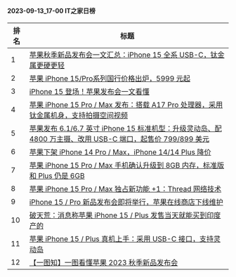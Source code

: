 #### 2023-09-13_17-00  IT之家日榜

| 排名 | 标题|
| --- | ---|
| 1 | [苹果秋季新品发布会一文汇总：iPhone 15 全系 USB-C，钛金属更硬更轻](https://www.ithome.com/0/718/739.htm) |
| 2 | [苹果 iPhone 15/Pro系列国行价格出炉，5999 元起](https://www.ithome.com/0/718/713.htm) |
| 3 | [iPhone 15 登场！苹果发布会一文看懂](https://www.ithome.com/0/718/740.htm) |
| 4 | [苹果 iPhone 15 Pro / Max 发布：搭载 A17 Pro 处理器，采用钛金属机身，支持拍摄空间视频](https://www.ithome.com/0/718/710.htm) |
| 5 | [苹果发布 6.1/6.7 英寸 iPhone 15 标准机型：升级灵动岛、配 4800 万主摄、改用 USB-C 端口，起售价 799/899 美元](https://www.ithome.com/0/718/704.htm) |
| 6 | [苹果下架 iPhone 14 Pro / Max，iPhone 14/14 Plus 降价](https://www.ithome.com/0/718/732.htm) |
| 7 | [苹果 iPhone 15 Pro / Max 手机确认升级到 8GB 内存，标准版和 Plus 仍是 6GB](https://www.ithome.com/0/718/784.htm) |
| 8 | [苹果 iPhone 15 Pro / Max 独占新功能 +1：Thread 网络技术](https://www.ithome.com/0/718/741.htm) |
| 9 | [iPhone 15 / Pro 新品发布会即将举行，苹果在线商店下线维护](https://www.ithome.com/0/718/642.htm) |
| 10 | [破天荒：消息称苹果 iPhone 15 / Plus 发售当天就能买到印度产的](https://www.ithome.com/0/718/628.htm) |
| 11 | [苹果 iPhone 15 / Plus 真机上手：采用 USB-C 接口，支持灵动岛](https://www.ithome.com/0/718/729.htm) |
| 12 | [【一图知】一图看懂苹果 2023 秋季新品发布会](https://www.ithome.com/0/718/744.htm) |
